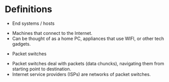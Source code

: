 
# Definitions 

* End systems / hosts 
- Machines that connect to the Internet. 
- Can be thought of as a home PC, appliances that use WIFI, or other tech gadgets. 

* Packet switches 
- Packet switches deal with packets (data chuncks), navigating them from starting point to destination. 
- Internet service providers (ISPs) are networks of packet switches. 